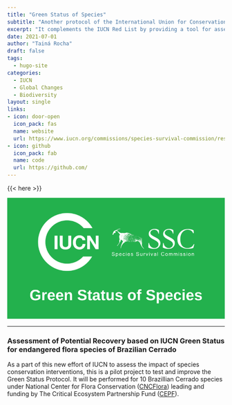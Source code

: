 ```yaml
---
title: "Green Status of Species"
subtitle: "Another protocol of the International Union for Conservation of Nature (IUCN)"
excerpt: "It complements the IUCN Red List by providing a tool for assessing the recovery of species’ populations and measuring their conservation success. In 2020, Green Status of Species assessments became an optional part of Red List assessments."
date: 2021-07-01
author: "Tainá Rocha"
draft: false
tags:
  - hugo-site
categories:
  - IUCN
  - Global Changes
  - Biodiversity
layout: single
links:
- icon: door-open
  icon_pack: fas
  name: website
  url: https://www.iucn.org/commissions/species-survival-commission/resources/iucn-green-status-species
- icon: github
  icon_pack: fab
  name: code
  url: https://github.com/
---
```


{{< here >}}

![Green Status](featured-hex.png)

---

### Assessment of Potential Recovery based on IUCN Green Status for endangered flora species of Brazilian Cerrado 

As a part of this new effort of IUCN to assess the impact of species conservation interventions, this is a pilot project to test and improve the Green Status Protocol. It will be performed for 10 Brazillian Cerrado species under National Center for Flora Conservation ([CNCFlora](http://cncflora.jbrj.gov.br/portal)) leading and funding by The Critical Ecosystem Partnership Fund ([CEPF](https://www.cepf.net/)). 

